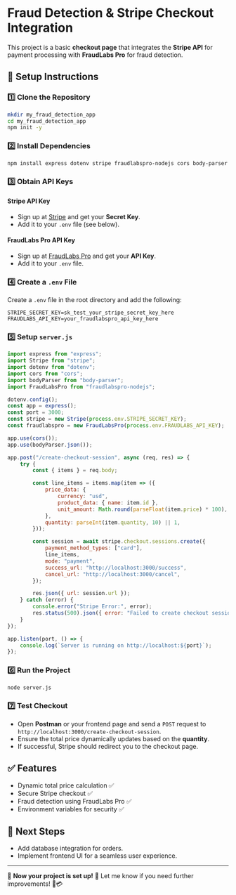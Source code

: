 # Fraud Detection & Stripe Checkout Integration

This project is a basic **checkout page** that integrates the **Stripe API** for payment processing with **FraudLabs Pro** for fraud detection.

## 🚀 Setup Instructions

### 1️⃣ Clone the Repository
```sh
mkdir my_fraud_detection_app
cd my_fraud_detection_app
npm init -y
```

### 2️⃣ Install Dependencies
```sh
npm install express dotenv stripe fraudlabspro-nodejs cors body-parser
```

### 3️⃣ Obtain API Keys
#### **Stripe API Key**
- Sign up at [Stripe](https://stripe.com/) and get your **Secret Key**.
- Add it to your `.env` file (see below).

#### **FraudLabs Pro API Key**
- Sign up at [FraudLabs Pro](https://www.fraudlabspro.com/) and get your **API Key**.
- Add it to your `.env` file.

### 4️⃣ Create a `.env` File
Create a `.env` file in the root directory and add the following:
```env
STRIPE_SECRET_KEY=sk_test_your_stripe_secret_key_here
FRAUDLABS_API_KEY=your_fraudlabspro_api_key_here
```

### 5️⃣ Setup `server.js`
```js
import express from "express";
import Stripe from "stripe";
import dotenv from "dotenv";
import cors from "cors";
import bodyParser from "body-parser";
import FraudLabsPro from "fraudlabspro-nodejs";

dotenv.config();
const app = express();
const port = 3000;
const stripe = new Stripe(process.env.STRIPE_SECRET_KEY);
const fraudlabspro = new FraudLabsPro(process.env.FRAUDLABS_API_KEY);

app.use(cors());
app.use(bodyParser.json());

app.post("/create-checkout-session", async (req, res) => {
    try {
        const { items } = req.body;

        const line_items = items.map(item => ({
            price_data: {
                currency: "usd",
                product_data: { name: item.id },
                unit_amount: Math.round(parseFloat(item.price) * 100),
            },
            quantity: parseInt(item.quantity, 10) || 1,
        }));

        const session = await stripe.checkout.sessions.create({
            payment_method_types: ["card"],
            line_items,
            mode: "payment",
            success_url: "http://localhost:3000/success",
            cancel_url: "http://localhost:3000/cancel",
        });

        res.json({ url: session.url });
    } catch (error) {
        console.error("Stripe Error:", error);
        res.status(500).json({ error: "Failed to create checkout session" });
    }
});

app.listen(port, () => {
    console.log(`Server is running on http://localhost:${port}`);
});
```

### 6️⃣ Run the Project
```sh
node server.js
```

### 7️⃣ Test Checkout
- Open **Postman** or your frontend page and send a `POST` request to `http://localhost:3000/create-checkout-session`.
- Ensure the total price dynamically updates based on the **quantity**.
- If successful, Stripe should redirect you to the checkout page.

## ✅ Features
- Dynamic total price calculation ✅
- Secure Stripe checkout ✅
- Fraud detection using FraudLabs Pro ✅
- Environment variables for security ✅

## 📌 Next Steps
- Add database integration for orders.
- Implement frontend UI for a seamless user experience.

---

🎉 **Now your project is set up!** 🚀 Let me know if you need further improvements! 🛒💳

